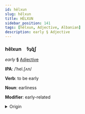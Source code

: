 ```yaml
---
id: hêlxun
slug: hêlxun
title: HÊLXUN
sidebar_position: 141
tags: [hêlxun, Adjective, Albanian]
description: early § Adjective
---
```


### hêlxun&emsp;<span kind="abugida">ɂ͊ʇɋ̃ʃ</span>

*early* **§** [Adjective](../../tags/Adjective)

**IPA**: /ˈhel.ʃʌn/

**Verb**: to be early

**Noun**: earliness

**Modifier**: early-related

<details>
    <summary>Origin</summary>
    Albanian hershëm /'heɾ.ʃəm/<br/>
    <em>Albanian Language Family</em>
</details>